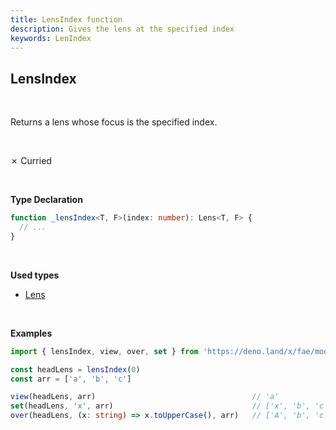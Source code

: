 ```yaml
---
title: LensIndex function
description: Gives the lens at the specified index
keywords: LenIndex
---
```


## LensIndex
<br>

Returns a lens whose focus is the specified index.

<br>

&cross; Curried

<br>

**Type Declaration**
```typescript
function _lensIndex<T, F>(index: number): Lens<T, F> {
  // ...
}
```
<br>

**Used types**
* [Lens](/types/Lens)

<br>

**Examples**
```typescript
import { lensIndex, view, over, set } from 'https://deno.land/x/fae/mod.ts'

const headLens = lensIndex(0)
const arr = ['a', 'b', 'c']

view(headLens, arr)                                   // 'a'
set(headLens, 'x', arr)                               // ['x', 'b', 'c']
over(headLens, (x: string) => x.toUpperCase(), arr)   // ['A', 'b', 'c']
```
